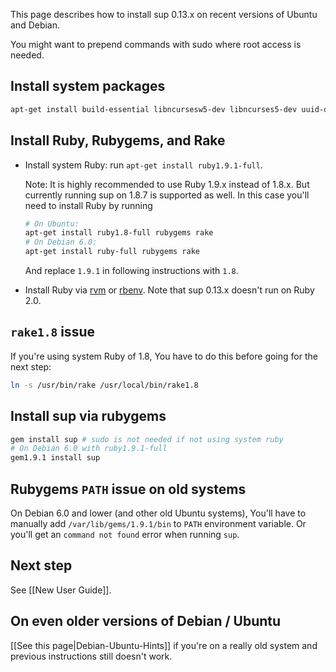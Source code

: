 This page describes how to install sup 0.13.x on recent versions of Ubuntu
and Debian.

You might want to prepend commands with sudo where root access is needed.

## Install system packages

```bash
apt-get install build-essential libncursesw5-dev libncurses5-dev uuid-dev zlib1g-dev
```

## Install Ruby, Rubygems, and Rake

  - Install system Ruby: run `apt-get install ruby1.9.1-full`.

    Note: It is highly recommended to use Ruby 1.9.x instead of 1.8.x.
    But currently running sup on 1.8.7 is supported as well.
    In this case you'll need to install Ruby by running 

    ```bash
    # On Ubuntu:
    apt-get install ruby1.8-full rubygems rake
    # On Debian 6.0:
    apt-get install ruby-full rubygems rake
    ```

    And replace `1.9.1` in following instructions with `1.8`.

  - Install Ruby via [rvm] or [rbenv]. Note that sup 0.13.x doesn't run on Ruby 2.0.

## `rake1.8` issue

If you're using system Ruby of 1.8,
You have to do this before going for the next step:

```bash
ln -s /usr/bin/rake /usr/local/bin/rake1.8
```

## Install sup via rubygems

```bash
gem install sup # sudo is not needed if not using system ruby
# On Debian 6.0 with ruby1.9.1-full
gem1.9.1 install sup
```

## Rubygems `PATH` issue on old systems

On Debian 6.0 and lower (and other old Ubuntu systems),
You'll have to manually add `/var/lib/gems/1.9.1/bin` to `PATH`
environment variable. Or you'll get an `command not found` error when
running `sup`.

## Next step

See [[New User Guide]].

## On even older versions of Debian / Ubuntu

[[See this page|Debian-Ubuntu-Hints]] if you're on a really old system
and previous instructions still doesn't work.

[rvm]: https://rvm.io/
[rbenv]: https://github.com/sstephenson/rbenv
